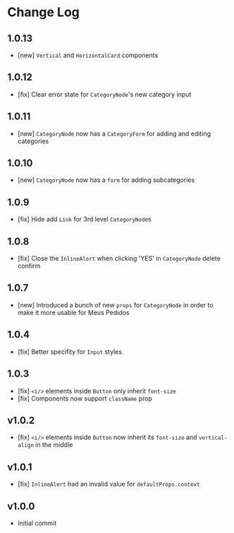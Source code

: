 # Change Log

## 1.0.13
- [new] `Vertical` and `HorizontalCard` components

## 1.0.12
- [fix] Clear error state for `CategoryNode`'s new category input

## 1.0.11
- [new] `CategoryNode` now has a `CategoryForm` for adding and editing categories

## 1.0.10
- [new] `CategoryNode` now has a `form` for adding subcategories

## 1.0.9
- [fix] Hide add `Link` for 3rd level `CategoryNode`s

## 1.0.8
- [fix] Close the `InlineAlert` when clicking 'YES' in `CategoryNode` delete confirm

## 1.0.7
- [new] Introduced a bunch of new `props` for `CategoryNode` in order to make it more usable for Meus Pedidos

## 1.0.4
- [fix] Better specifity for `Input` styles

## 1.0.3
- [fix] `<i/>` elements inside `Button` only inherit `font-size`
- [fix] Components now support `className` prop

## v1.0.2
- [fix] `<i/>` elements inside `Button` now inherit its `font-size` and `vertical-align` in the middle

## v1.0.1
- [fix] `InlineAlert` had an invalid value for `defaultProps.context`

## v1.0.0
- Initial commit
